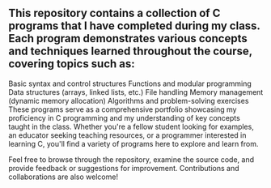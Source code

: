 ## This repository contains a collection of C programs that I have completed during my class. Each program demonstrates various concepts and techniques learned throughout the course, covering topics such as:

Basic syntax and control structures
Functions and modular programming
Data structures (arrays, linked lists, etc.)
File handling
Memory management (dynamic memory allocation)
Algorithms and problem-solving exercises
These programs serve as a comprehensive portfolio showcasing my proficiency in C programming and my understanding of key concepts taught in the class. Whether you're a fellow student looking for examples, an educator seeking teaching resources, or a programmer interested in learning C, you'll find a variety of programs here to explore and learn from.

Feel free to browse through the repository, examine the source code, and provide feedback or suggestions for improvement. Contributions and collaborations are also welcome!
